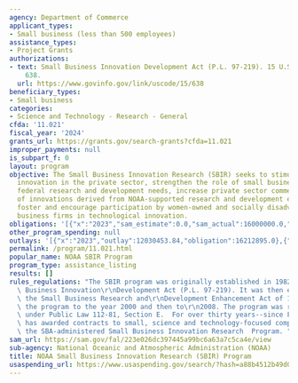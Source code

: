 ```yaml
---
agency: Department of Commerce
applicant_types:
- Small business (less than 500 employees)
assistance_types:
- Project Grants
authorizations:
- text: Small Business Innovation Development Act (P.L. 97-219). 15 U.S.C. &sect;
    638.
  url: https://www.govinfo.gov/link/uscode/15/638
beneficiary_types:
- Small business
categories:
- Science and Technology - Research - General
cfda: '11.021'
fiscal_year: '2024'
grants_url: https://grants.gov/search-grants?cfda=11.021
improper_payments: null
is_subpart_f: 0
layout: program
objective: The Small Business Innovation Research (SBIR) seeks to stimulate technological
  innovation in the private sector, strengthen the role of small businesses in meeting
  federal research and development needs, increase private sector commercialization
  of innovations derived from NOAA-supported research and development efforts, and
  foster and encourage participation by women-owned and socially disadvantaged small
  business firms in technological innovation.
obligations: '[{"x":"2023","sam_estimate":0.0,"sam_actual":16000000.0,"usa_spending_actual":15973799.97},{"x":"2024","sam_estimate":0.0,"sam_actual":16300000.0,"usa_spending_actual":16339443.0},{"x":"2025","sam_estimate":0.0,"sam_actual":17930000.0,"usa_spending_actual":0.0}]'
other_program_spending: null
outlays: '[{"x":"2023","outlay":12030453.84,"obligation":16212895.0},{"x":"2024","outlay":9415706.8,"obligation":16339443.0},{"x":"2025","outlay":0.0,"obligation":0.0}]'
permalink: /program/11.021.html
popular_name: NOAA SBIR Program
program_type: assistance_listing
results: []
rules_regulations: "The SBIR program was originally established in 1982 by the Small\
  \ Business Innovation\r\nDevelopment Act (P.L. 97-219). It was then expanded by\
  \ the Small Business Research and\r\nDevelopment Enhancement Act of 1992, extending\
  \ the program to the year 2000 and then to\r\n2008. The program was reauthorized\
  \ under Public Law 112-81, Section E.  For over thirty years--since FY 1985--NOAA\
  \ has awarded contracts to small, science and technology-focused companies under\
  \ the SBA-administered Small Business Innovation Research  Program. "
sam_url: https://sam.gov/fal/223e026dc397445a99bc6a63a7c5ca4e/view
sub-agency: National Oceanic and Atmospheric Administration (NOAA)
title: NOAA Small Business Innovation Research (SBIR) Program
usaspending_url: https://www.usaspending.gov/search/?hash=a88b4512b49d08f3a568353b3f17d8b5
---
```

